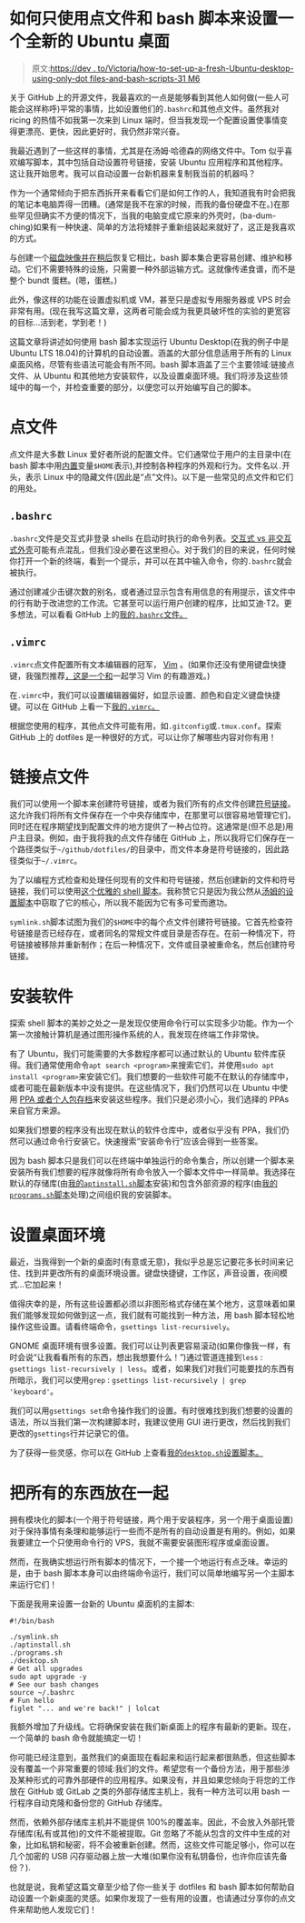 # 如何只使用点文件和 bash 脚本来设置一个全新的 Ubuntu 桌面

> 原文:[https://dev . to/Victoria/how-to-set-up-a-fresh-Ubuntu-desktop-using-only-dot files-and-bash-scripts-31 M6](https://dev.to/victoria/how-to-set-up-a-fresh-ubuntu-desktop-using-only-dotfiles-and-bash-scripts-31m6)

关于 GitHub 上的开源文件，我最喜欢的一点是能够看到其他人如何做(一些人可能会这样称呼)平常的事情，比如设置他们的`.bashrc`和其他点文件。虽然我对 ricing 的热情不如我第一次来到 Linux 端时，但当我发现一个配置设置使事情变得更漂亮、更快，因此更好时，我仍然非常兴奋。

我最近遇到了一些这样的事情，尤其是在汤姆·哈德森的网络文件中。Tom 似乎喜欢编写脚本，其中包括自动设置符号链接，安装 Ubuntu 应用程序和其他程序。这让我开始思考。我可以自动设置一台新机器来复制我当前的机器吗？

作为一个通常倾向于把东西拆开来看看它们是如何工作的人，我知道我有时会把我的笔记本电脑弄得一团糟。(通常是我不在家的时候，而我的备份硬盘不在。)在那些罕见但确实不方便的情况下，当我的电脑变成它原来的外壳时，(ba-dum-ching)如果有一种快速、简单的方法将矮胖子重新组装起来就好了，这正是我喜欢的方式。

与创建一个[磁盘映像并在稍后](https://askubuntu.com/questions/19901/how-to-make-a-disk-image-and-restore-from-it-later)恢复它相比，bash 脚本集合更容易创建、维护和移动。它们不需要特殊的设施，只需要一种外部运输方式。这就像传递食谱，而不是整个 bundt 蛋糕。(嗯，蛋糕。)

此外，像这样的功能在设置虚拟机或 VM，甚至只是虚拟专用服务器或 VPS 时会非常有用。(现在我写这篇文章，这两者可能会成为我更具破坏性的实验的更宽容的目标…活到老，学到老！)

这篇文章将讲述如何使用 bash 脚本实现运行 Ubuntu Desktop(在我的例子中是 Ubuntu LTS 18.04)的计算机的自动设置。涵盖的大部分信息适用于所有的 Linux 桌面风格，尽管有些语法可能会有所不同。bash 脚本涵盖了三个主要领域:链接点文件、从 Ubuntu 和其他地方安装软件，以及设置桌面环境。我们将涉及这些领域中的每一个，并检查重要的部分，以便您可以开始编写自己的脚本。

# [](#dotfiles)点文件

点文件是大多数 Linux 爱好者所说的配置文件。它们通常位于用户的主目录中(在 bash 脚本中用[内置](https://www.tldp.org/LDP/abs/html/internal.html#BUILTINREF)变量`$HOME`表示),并控制各种程序的外观和行为。文件名以`.`开头，表示 Linux 中的隐藏文件(因此是“点”文件)。以下是一些常见的点文件和它们的用处。

## [](#-raw-bashrc-endraw-)`.bashrc`

`.bashrc`文件是交互式非登录 shells 在启动时执行的命令列表。[交互式 vs 非交互式外壳](https://www.tldp.org/LDP/abs/html/intandnonint.html)可能有点混乱，但我们没必要在这里担心。对于我们的目的来说，任何时候你打开一个新的终端，看到一个提示，并可以在其中输入命令，你的`.bashrc`就会被执行。

通过创建减少击键次数的别名，或者通过显示包含有用信息的有用提示，该文件中的行有助于改进您的工作流。它甚至可以运行用户创建的程序，比如艾迪·T2。更多想法，可以看看 GitHub 上的[我的`.bashrc`文件。](https://github.com/victoriadrake/dotfiles/blob/master/.bashrc)

## [](#-raw-vimrc-endraw-)`.vimrc`

`.vimrc`点文件配置所有文本编辑器的冠军， [Vim](https://www.vim.org/about.php) 。(如果你还没有使用键盘快捷键，我强烈推荐[，这是一个和](https://vim-adventures.com/)一起学习 Vim 的有趣游戏。)

在`.vimrc`中，我们可以设置编辑器偏好，如显示设置、颜色和自定义键盘快捷键。可以在 GitHub 上看一下[我的`.vimrc`。](https://github.com/victoriadrake/dotfiles/blob/master/.vimrc)

根据您使用的程序，其他点文件可能有用，如`.gitconfig`或`.tmux.conf`。探索 GitHub 上的 dotfiles 是一种很好的方式，可以让你了解哪些内容对你有用！

# [](#linking-dotfiles)链接点文件

我们可以使用一个脚本来创建符号链接，或者为我们所有的点文件创建[符号链接](https://en.wikipedia.org/wiki/Symbolic_link#POSIX_and_Unix-like_operating_systems)。这允许我们将所有文件保存在一个中央存储库中，在那里可以很容易地管理它们，同时还在程序期望找到配置文件的地方提供了一种占位符。这通常是(但不总是)用户主目录。例如，由于我将我的点文件存储在 GitHub 上，所以我将它们保存在一个路径类似于`~/github/dotfiles/`的目录中，而文件本身是符号链接的，因此路径类似于`~/.vimrc`。

为了以编程方式检查和处理任何现有的文件和符号链接，然后创建新的文件和符号链接，我们可以使用[这个优雅的 shell 脚本](https://github.com/victoriadrake/dotfiles/blob/master/scripts/symlink.sh)。我称赞它只是因为我公然从[汤姆的设置脚本](https://github.com/tomnomnom/dotfiles/blob/master/setup.sh)中窃取了它的核心，所以我不能因为它有多可爱而邀功。

`symlink.sh`脚本试图为我们的`$HOME`中的每个点文件创建符号链接。它首先检查符号链接是否已经存在，或者同名的常规文件或目录是否存在。在前一种情况下，符号链接被移除并重新制作；在后一种情况下，文件或目录被重命名，然后创建符号链接。

# [](#installing-software)安装软件

探索 shell 脚本的美妙之处之一是发现仅使用命令行可以实现多少功能。作为一个第一次接触计算机是通过图形操作系统的人，我发现在终端工作非常快。

有了 Ubuntu，我们可能需要的大多数程序都可以通过默认的 Ubuntu 软件库获得。我们通常使用命令`apt search <program>`来搜索它们，并使用`sudo apt install <program>`来安装它们。我们想要的一些软件可能不在默认的存储库中，或者可能在最新版本中没有提供。在这些情况下，我们仍然可以在 Ubuntu 中使用 [PPA 或者个人包存档](https://en.wikipedia.org/wiki/Ubuntu#Package_Archives)来安装这些程序。我们只是必须小心，我们选择的 PPAs 来自官方来源。

如果我们想要的程序没有出现在默认的软件仓库中，或者似乎没有 PPA，我们仍然可以通过命令行安装它。快速搜索“安装命令行”应该会得到一些答案。

因为 bash 脚本只是我们可以在终端中单独运行的命令集合，所以创建一个脚本来安装所有我们想要的程序就像将所有命令放入一个脚本文件中一样简单。我选择在默认的存储库(由[我的`aptinstall.sh`脚本](https://github.com/victoriadrake/dotfiles/blob/master/scripts/aptinstall.sh)安装)和包含外部资源的程序(由[我的`programs.sh`脚本](https://github.com/victoriadrake/dotfiles/blob/master/scripts/programs.sh)处理)之间组织我的安装脚本。

# [](#setting-up-the-desktop-environment)设置桌面环境

最近，当我得到一个新的桌面时(有意或无意)，我似乎总是忘记要花多长时间来记住、找到并更改所有的桌面环境设置。键盘快捷键，工作区，声音设置，夜间模式…它加起来！

值得庆幸的是，所有这些设置都必须以非图形格式存储在某个地方，这意味着如果我们能够发现如何做到这一点，我们就有可能找到一种方法，用 bash 脚本轻松地操作这些设置。请看终端命令，`gsettings list-recursively`。

GNOME 桌面环境有很多设置。我们可以让列表更容易滚动(如果你像我一样，有时会说“让我看看所有的东西，想出我想要什么！”)通过管道连接到`less` : `gsettings list-recursively | less`。或者，如果我们对我们可能要找的东西有所暗示，我们可以使用`grep` : `gsettings list-recursively | grep 'keyboard'`。

我们可以用`gsettings set`命令操作我们的设置。有时很难找到我们想要的设置的语法，所以当我们第一次构建脚本时，我建议使用 GUI 进行更改，然后找到我们更改的`gsettings`行并记录它的值。

为了获得一些灵感，你可以在 GitHub 上查看[我的`desktop.sh`设置脚本。](https://github.com/victoriadrake/dotfiles/blob/master/scripts/desktop.sh)

# [](#putting-it-all-together)把所有的东西放在一起

拥有模块化的脚本(一个用于符号链接，两个用于安装程序，另一个用于桌面设置)对于保持事情有条理和能够运行一些而不是所有的自动设置是有用的。例如，如果我要建立一个只使用命令行的 VPS，我就不需要安装图形程序或桌面设置。

然而，在我确实想运行所有脚本的情况下，一个接一个地运行有点乏味。幸运的是，由于 bash 脚本本身可以由终端命令运行，我们可以简单地编写另一个主脚本来运行它们！

下面是我用来设置一台新的 Ubuntu 桌面机的主脚本:

```
#!/bin/bash

./symlink.sh
./aptinstall.sh
./programs.sh
./desktop.sh
# Get all upgrades
sudo apt upgrade -y
# See our bash changes
source ~/.bashrc
# Fun hello
figlet "... and we're back!" | lolcat 
```

我额外增加了升级线。它将确保安装在我们新桌面上的程序有最新的更新。现在，一个简单的 bash 命令就能搞定一切！

你可能已经注意到，虽然我们的桌面现在看起来和运行起来都很熟悉，但这些脚本没有覆盖一个非常重要的领域:我们的文件。希望您有一个备份方法，用于那些涉及某种形式的可靠外部硬件的应用程序。如果没有，并且如果您倾向于将您的工作放在 GitHub 或 GitLab 之类的外部存储库主机上，我有一种方法可以用 bash 一行程序自动克隆和备份您的 GitHub 存储库。

然而，依赖外部存储库主机并不能提供 100%的覆盖率。因此，不会放入外部托管存储库(私有或其他)的文件不能被提取。Git 忽略了不能从包含的文件中生成的对象，比如私钥和秘密，将不会被重新创建。然而，这些文件可能足够小，你可以在几个加密的 USB 闪存驱动器上放一大堆(如果你没有私钥备份，也许你应该先备份？).

也就是说，我希望这篇文章至少给了你一些关于 dotfiles 和 bash 脚本如何帮助自动设置一个新桌面的灵感。如果你发现了一些有用的设置，也请通过分享你的点文件来帮助他人发现它们！